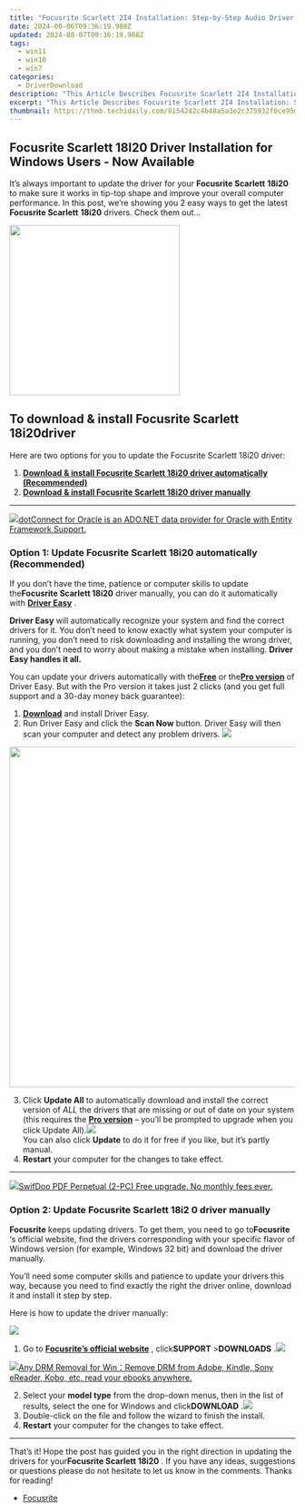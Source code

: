 ```yaml
---
title: "Focusrite Scarlett 2I4 Installation: Step-by-Step Audio Driver Setup on Your Window Machine"
date: 2024-08-06T09:36:19.988Z
updated: 2024-08-07T09:36:19.988Z
tags:
  - win11
  - win10
  - win7
categories:
  - DriverDownload
description: "This Article Describes Focusrite Scarlett 2I4 Installation: Step-by-Step Audio Driver Setup on Your Window Machine"
excerpt: "This Article Describes Focusrite Scarlett 2I4 Installation: Step-by-Step Audio Driver Setup on Your Window Machine"
thumbnail: https://thmb.techidaily.com/8154242c4b48a5a3e2c375932f0ce95d88da4301b070e6743a1524b127e144e2.jpg
---
```


## Focusrite Scarlett 18I20 Driver Installation for Windows Users - Now Available

It’s always important to update the driver for your **Focusrite Scarlett** **18i20** to make sure it works in tip-top shape and improve your overall computer performance. In this post, we’re showing you 2 easy ways to get the latest **Focusrite Scarlett** **18i20** drivers. Check them out…

<!-- affiliate ads begin -->
<a href="https://coinrule.sjv.io/c/5597632/1958374/18409" target="_top" id="1958374"><img src="//a.impactradius-go.com/display-ad/18409-1958374" border="0" alt="" width="300" height="300"/></a><img height="0" width="0" src="https://imp.pxf.io/i/5597632/1958374/18409" style="position:absolute;visibility:hidden;" border="0" />
<!-- affiliate ads end -->
## To download & install **Focusrite Scarlett** 18i20**driver**

 Here are two options for you to update the Focusrite Scarlett 18i20 driver:

1. **[Download & install Focusrite Scarlett 18i20 driver automatically (Recommended)](https://www.drivereasy.com/knowledge/how-to-update-focusrite-scarlett-18i20-drivers-easily/#O1)**
2. **[Download & install Focusrite Scarlett 18i20 driver manually](https://tools.techidaily.com/drivereasy/download/)**

---

<!-- affiliate ads begin -->
<a href="https://checkout.devart.com/order/checkout.php?PRODS=5023555&QTY=1&AFFILIATE=108875&CART=1"><img src="https://secure.avangate.com/images/merchant/45b430710ad04765a6afd58d9d9fafca/products/dotConnect_O.png" border="0">dotConnect for Oracle is an ADO.NET data provider for Oracle with Entity Framework Support.</a>
<!-- affiliate ads end -->
### Option 1: Update **Focusrite Scarlett 18i20**  automatically (Recommended)

 If you don’t have the time, patience or computer skills to update the**Focusrite Scarlett 18i20**  driver manually, you can do it automatically with **[Driver Easy](https://tools.techidaily.com/drivereasy/download/)**  .

**Driver Easy** will automatically recognize your system and find the correct drivers for it. You don’t need to know exactly what system your computer is running, you don’t need to risk downloading and installing the wrong driver, and you don’t need to worry about making a mistake when installing. **Driver Easy handles it all.**

 You can update your drivers automatically with the[**Free**](https://tools.techidaily.com/drivereasy/download/) or the[**Pro version**](https://tools.techidaily.com/drivereasy/download/) of Driver Easy. But with the Pro version it takes just 2 clicks (and you get full support and a 30-day money back guarantee):

1. **[Download](https://tools.techidaily.com/drivereasy/download/)**  and install Driver Easy.
2. Run Driver Easy and click the **Scan Now** button. Driver Easy will then scan your computer and detect any problem drivers. ![](https://images.drivereasy.com/wp-content/uploads/2019/11/driver-easy-scan.jpg)
<!-- affiliate ads begin -->
<a href="https://appsumo.8odi.net/c/5597632/2087394/7443" target="_top" id="2087394"><img src="//a.impactradius-go.com/display-ad/7443-2087394" border="0" alt="" width="1200" height="600"/></a><img height="0" width="0" src="https://appsumo.8odi.net/i/5597632/2087394/7443" style="position:absolute;visibility:hidden;" border="0" />
<!-- affiliate ads end -->
3. Click **Update All** to automatically download and install the correct version of _ALL_ the drivers that are missing or out of date on your system (this requires the **[Pro version](https://tools.techidaily.com/drivereasy/download/)**  – you’ll be prompted to upgrade when you click Update All).![](https://images.drivereasy.com/wp-content/uploads/2019/11/driver-easy-update-now.jpg)  
 You can also click **Update** to do it for free if you like, but it’s partly manual.
4. **Restart** your computer for the changes to take effect.

---

<!-- affiliate ads begin -->
<a href="https://purchase.swifdoo.com/order/checkout.php?PRODS=38709260&QTY=1&AFFILIATE=108875&CART=1"><img src="https://secure.avangate.com/images/merchant/8b932759a5a04ddb34bf79e3f9072e4b/products/Product%20box%20white-1024x1024.png" border="0">SwifDoo PDF Perpetual (2-PC)  Free upgrade. No monthly fees ever. </a>
<!-- affiliate ads end -->
### Option 2: Update **Focusrite Scarlett 18i2** 0 driver manually

**Focusrite** keeps updating drivers. To get them, you need to go to**Focusrite** ‘s official website, find the drivers corresponding with your specific flavor of Windows version (for example, Windows 32 bit) and download the driver manually.

 You’ll need some computer skills and patience to update your drivers this way, because you need to find exactly the right the driver online, download it and install it step by step.

Here is how to update the driver manually:

<!-- affiliate ads begin -->
<a href="https://shop.manycam.com/order/checkout.php?PRODS=17728032&QTY=1&AFFILIATE=108875&CART=1"><img src="https://secure.avangate.com/images/merchant/8230bea7d54bcdf99cdfe85cb07313d5/mcaffbanner920x120.png" border="0"></a>
<!-- affiliate ads end -->
1. Go to[](https://focusrite.com/) **[Focusrite’s official website](https://focusrite.com/)**  , click**SUPPORT** \>**DOWNLOADS** .![](https://images.drivereasy.com/wp-content/uploads/2019/11/18i20.jpg)
<!-- affiliate ads begin -->
<a href="https://secure.2checkout.com/order/checkout.php?PRODS=4600113&QTY=1&AFFILIATE=108875&CART=1"><img src="https://www.epubor.com/images/drm-removal-feature2.png" border="0">Any DRM Removal for Win：Remove DRM from Adobe, Kindle, Sony eReader, Kobo, etc, read your ebooks anywhere.</a>
<!-- affiliate ads end -->
2. Select your **model type** from the drop-down menus, then in the list of results, select the one for Windows and click**DOWNLOAD** .![](https://images.drivereasy.com/wp-content/uploads/2019/11/18i20-2.jpg)
3. Double-click on the file and follow the wizard to finish the install.
4. **Restart** your computer for the changes to take effect.

---

 That’s it! Hope the post has guided you in the right direction in updating the drivers for your**Focusrite Scarlett 18i20** . If you have any ideas, suggestions or questions please do not hesitate to let us know in the comments. Thanks for reading!

* [Focusrite](https://tools.techidaily.com/drivereasy/download/)

<ins class="adsbygoogle"
     style="display:block"
     data-ad-format="autorelaxed"
     data-ad-client="ca-pub-7571918770474297"
     data-ad-slot="1223367746"></ins>



<ins class="adsbygoogle"
     style="display:block"
     data-ad-client="ca-pub-7571918770474297"
     data-ad-slot="8358498916"
     data-ad-format="auto"
     data-full-width-responsive="true"></ins>
